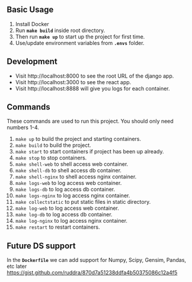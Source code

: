 ## Basic Usage
1. Install Docker
2. Run **`make build`** inside root directory.
3. Then run **`make up`** to start up the project for first time.
4. Use/update environment variables from **`.envs`** folder.

## Development
- Visit http://localhost:8000 to see the root URL of the django app.
- Visit http://localhost:3000 to see the react app.
- Visit http://localhost:8888 will give you logs for each container.


## Commands
These commands are used to run this project. You should only need numbers 1-4.

1. `make up` to build the project and starting containers.
2. `make build` to build the project.
3. `make start` to start containers if project has been up already.
4. `make stop` to stop containers.
5. `make shell-web` to shell access web container.
6. `make shell-db` to shell access db container.
7. `make shell-nginx` to shell access nginx container.
8. `make logs-web` to log access web container.
9. `make logs-db` to log access db container.
10. `make logs-nginx` to log access nginx container.
11. `make collectstatic` to put static files in static directory.
12. `make log-web` to log access web container.
13. `make log-db` to log access db container.
14. `make log-nginx` to log access nginx container.
15. `make restart` to restart containers.

## Future DS support
In the **`Dockerfile`** we can add support for Numpy, Scipy, Gensim, Pandas, etc later https://gist.github.com/ruddra/870d7a51238ddfa4b50375086c12a4f5
